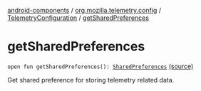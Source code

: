 [android-components](../../index.md) / [org.mozilla.telemetry.config](../index.md) / [TelemetryConfiguration](index.md) / [getSharedPreferences](./get-shared-preferences.md)

# getSharedPreferences

`open fun getSharedPreferences(): `[`SharedPreferences`](https://developer.android.com/reference/android/content/SharedPreferences.html) [(source)](https://github.com/mozilla-mobile/android-components/blob/master/components/service/telemetry/src/main/java/org/mozilla/telemetry/config/TelemetryConfiguration.java#L138)

Get shared preference for storing telemetry related data.

